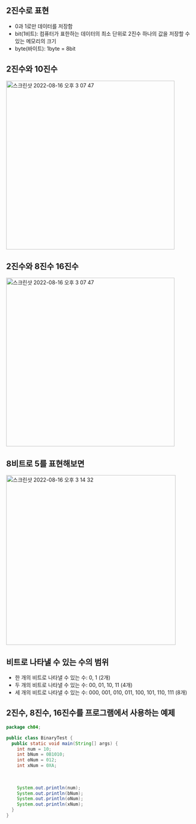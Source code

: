 ## 2진수로 표현
- 0과 1로만 데이터를 저장함
- bit(1비트): 컴퓨터가 표한하는 데이터의 최소 단위로 2진수 하나의 값을 저장할 수 있는 메모리의 크기
- byte(바이트): 1byte = 8bit

## 2진수와 10진수
<img width="453" alt="스크린샷 2022-08-16 오후 3 07 47" src="https://user-images.githubusercontent.com/75515697/184811946-e9008646-f876-4cb0-a7dc-035d5434be31.png">

## 2진수와 8진수 16진수
<img width="453" alt="스크린샷 2022-08-16 오후 3 07 47" src="https://user-images.githubusercontent.com/75515697/184810436-04c8e906-6181-4386-a949-ae6fb44c4bd0.png">

## 8비트로 5를 표현해보면
<img width="456" alt="스크린샷 2022-08-16 오후 3 14 32" src="https://user-images.githubusercontent.com/75515697/184811079-4452c80b-2db5-44a6-9fc4-0845884324f7.png">

## 비트로 나타낼 수 있는 수의 범위
- 한 개의 비트로 나타낼 수 있는 수: 0, 1 (2개)
- 두 개의 비트로 나타낼 수 있는 수: 00, 01, 10, 11 (4개)
- 세 개의 비트로 나타낼 수 있는 수: 000, 001, 010, 011, 100, 101, 110, 111 (8개)

## 2진수, 8진수, 16진수를 프로그램에서 사용하는 예제
```Java
package ch04;

public class BinaryTest {
  public static void main(String[] args) {
    int num = 10;
    int bNum = 0B1010;
    int oNum = 012;
    int xNum = 0XA;
    
    
    
    System.out.println(num);
    System.out.println(bNum);
    System.out.println(oNum);
    System.out.println(xNum);
  }
}
```
